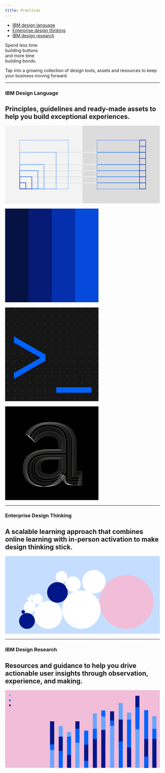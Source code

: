 ```yaml
---
title: Practices
---
```


<title-block>

<anchor-links>

- [IBM design language](#ibm-design-language)
- [Enterprise design thinking](#enterprise-design-thinking)
- [IBM design research](#ibm-design-research)

</anchor-links>

Spend less time<br>
building buttons<br>
<span>and more time<br>
building bonds.</span>

</title-block>

<grid background="black">
<column lg="10">

<p size="xl">Tap into a growing collection of design tools, assets and resources to keep your business moving forward.</p>

<icon icon="ArrowDown32" color="white"></icon>

</column>
</grid>
<grid background="black">
<column lg="16">

<hr>

</column>
<column lg="4">

### IBM Design Language

</column>
<column lg="7">

## Principles, guidelines and ready-made assets to help you build exceptional experiences.

</column>
<column lg="12" offset_lg="4">

<tile
    size="lg"
    background="#373737"
    tile_dark="true"
    tile_name="IBM Design Language">
    <img src="images/Image_1.png" alt="Geometric shapes"/>
  </tile>

</column>
<column lg="4" md="4" offset_lg="4">

  <tile
    tile_dark="true"
    tile_name="Product Design System">
    <img src="images/Image_2.png" alt=""/>
  </tile>

</column>
<column lg="4" md="4">

  <tile
    tile_dark="true"
    tile_name="Digital Design System">
    <img src="images/Image_3.png" alt=""/>
  </tile>

</column>
<column lg="4" md="4">

  <tile
    tile_dark="true"
    tile_name="IBM Plex typeface">
    <img src="images/Image_4.png" alt=""/>
  </tile>

</column>
</grid>
<grid background="black">
<column lg="16">

<hr>

</column>
<column lg="4">

### Enterprise Design Thinking

</column>
<column lg="7">

## A scalable learning approach that combines online learning with in-person activation to make design thinking stick.

</column>
<column lg="12" offset_lg="4">

<tile
    size="lg"
    background="#C5DEFF"
    tile_dark="true"
    tile_name="Enterprise Design Thinking">
    <img src="images/Image_5.png" alt="Geometric shapes"/>
  </tile>

</column>
</grid>
<grid background="black">
<column lg="16">

<hr>

</column>
<column lg="4">

### IBM Design Research

</column>
<column lg="7">

## Resources and guidance to help you drive actionable user insights through observation, experience, and making.

</column>
<column lg="12" offset_lg="4">

<tile
    size="lg"
    background="#F2BDD8"
    tile_dark="true"
    tile_name="IBM Design Research">
    <img src="images/Image_6.png" alt="Geometric shapes"/>
  </tile>

</column>
</grid>
